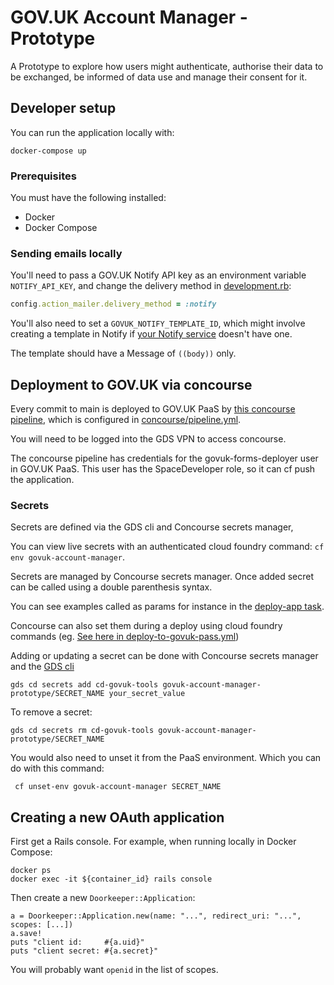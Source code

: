 # GOV.UK Account Manager - Prototype

A Prototype to explore how users might authenticate, authorise their data to be exchanged, be informed of data use and manage their consent for it.

## Developer setup

You can run the application locally with:

```
docker-compose up
```

### Prerequisites
You must have the following installed:
- Docker
- Docker Compose

### Sending emails locally

You'll need to pass a GOV.UK Notify API key as an environment variable
`NOTIFY_API_KEY`, and change the delivery method in [development.rb][]:

```ruby
config.action_mailer.delivery_method = :notify
```

You'll also need to set a `GOVUK_NOTIFY_TEMPLATE_ID`, which might involve
creating a template in Notify if [your Notify service][] doesn't have one.

The template should have a Message of `((body))` only.

[development.rb]: config/environments/development.rb
[your Notify service]: https://www.notifications.service.gov.uk/accounts

## Deployment to GOV.UK via concourse

Every commit to main is deployed to GOV.UK PaaS by [this concourse pipeline](https://cd.gds-reliability.engineering/teams/govuk-tools/pipelines/govuk-account-manager-prototype), which is configured in [concourse/pipeline.yml](/concourse/pipeline.yml).

You will need to be logged into the GDS VPN to access concourse.

The concourse pipeline has credentials for the govuk-forms-deployer user in GOV.UK PaaS. This user has the SpaceDeveloper role, so it can cf push the application.

### Secrets

Secrets are defined via the GDS cli and Concourse secrets manager,

You can view live secrets with an authenticated cloud foundry command:
`cf env govuk-account-manager`.

Secrets are managed by Concourse secrets manager.
Once added secret can be called using a double parenthesis syntax.

You can see examples called as params for instance in the [deploy-app task](https://github.com/alphagov/govuk-account-manager-prototype/blob/main/concourse/pipeline.yaml#L25).

Concourse can also set them during a deploy using cloud foundry commands (eg. [See here in deploy-to-govuk-pass.yml](https://github.com/alphagov/govuk-account-manager-prototype/blob/main/concourse/tasks/deploy-to-govuk-paas.yml#L48:L58))

Adding or updating a secret can be done with Concourse secrets manager and the [GDS cli](https://docs.publishing.service.gov.uk/manual/get-started.html#3-install-gds-tooling)

```
gds cd secrets add cd-govuk-tools govuk-account-manager-prototype/SECRET_NAME your_secret_value
```

To remove a secret:

```
gds cd secrets rm cd-govuk-tools govuk-account-manager-prototype/SECRET_NAME
```

You would also need to unset it from the PaaS environment. Which you can do with this command:

```
 cf unset-env govuk-account-manager SECRET_NAME
```

## Creating a new OAuth application

First get a Rails console.  For example, when running locally in Docker Compose:

```
docker ps
docker exec -it ${container_id} rails console
```

Then create a new `Doorkeeper::Application`:

```
a = Doorkeeper::Application.new(name: "...", redirect_uri: "...", scopes: [...])
a.save!
puts "client id:     #{a.uid}"
puts "client secret: #{a.secret}"
```

You will probably want `openid` in the list of scopes.

